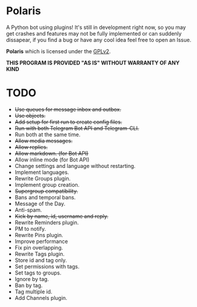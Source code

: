 # Polaris
A Python bot using plugins!
It's still in development right now, so you may get crashes and features may not be fully implemented or can suddenly dissapear, if you find a bug or have any cool idea feel free to open an Issue.

**Polaris** which is licensed under the [GPLv2](LICENSE).

**THIS PROGRAM IS PROVIDED "AS IS" WITHOUT WARRANTY OF ANY KIND**

# TODO
* ~~Use queues for message inbox and outbox.~~
* ~~Use objects.~~
* ~~Add setup for first run to create config files.~~
* ~~Run with both Telegram Bot API and Telegram-CLI.~~
 * Run both at the same time.
 * ~~Allow media messages.~~
 * ~~Allow replies.~~
 * ~~Allow markdown. (for Bot API)~~
 * Allow inline mode (for Bot API)
* Change settings and language without restarting.
* Implement languages.
* Rewrite Groups plugin.
 * Implement group creation.
 * ~~Supergroup compatibility.~~
 * Bans and temporal bans.
 * Message of the Day.
 * Anti-spam.
 * ~~Kick by name, id, username and reply.~~
* Rewrite Reminders plugin.
 * PM to notify.
* Rewrite Pins plugin.
 * Improve performance
 * Fix pin overlapping.
* Rewrite Tags plugin.
 * Store id and tag only.
 * Set permissions with tags.
 * Set tags to groups.
 * Ignore by tag.
 * Ban by tag.
 * Tag multiple id.
* Add Channels plugin.